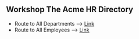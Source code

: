 ## Workshop The Acme HR Directory

- Route to All Departments --> [Link](https://acme-hr-directory-q4jr.onrender.com/api/departments)
- Route to All Employees --> [Link](https://acme-hr-directory-q4jr.onrender.com/api/employees)
